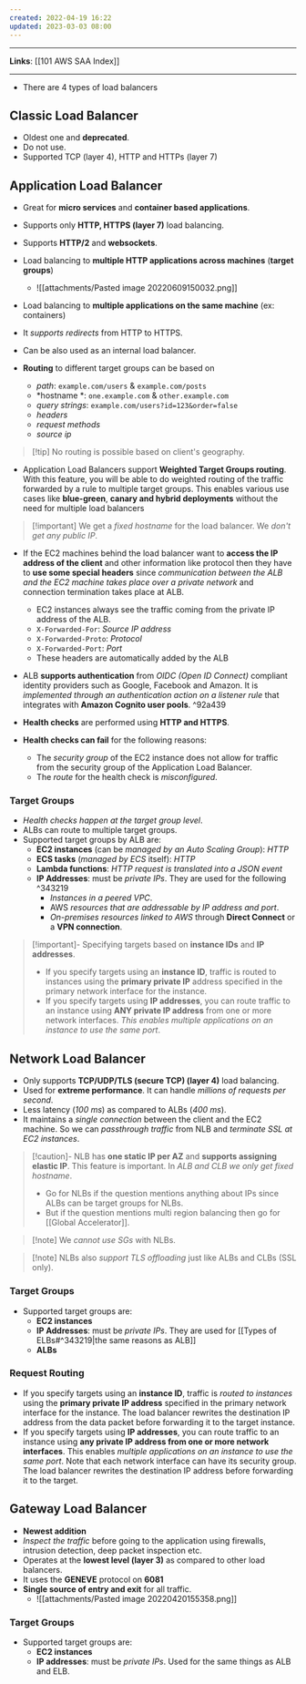 ```yaml
---
created: 2022-04-19 16:22
updated: 2023-03-03 08:00
---
```

---
**Links**: [[101 AWS SAA Index]]

---

- There are 4 types of load balancers

## Classic Load Balancer
- Oldest one and **deprecated**.
- Do not use.
- Supported TCP (layer 4), HTTP and HTTPs (layer 7)

## Application Load Balancer
- Great for **micro services** and **container based applications**.
- Supports only **HTTP, HTTPS (layer 7)** load balancing.
- Supports **HTTP/2** and **websockets**.
- Load balancing to **multiple HTTP applications across machines** (**target groups**)
	- ![[attachments/Pasted image 20220609150032.png]]
- Load balancing to **multiple applications on the same machine** (ex: containers)
- It *supports redirects* from HTTP to HTTPS. 
- Can be also used as an internal load balancer.

- **Routing** to different target groups can be based on
	- *path*: `example.com/users` & `example.com/posts`
	- *hostname *: `one.example.com` & `other.example.com`
	- *query strings*: `example.com/users?id=123&order=false` 
	- *headers*
	- *request methods*
	- *source ip*

> [!tip] No routing is possible based on client's geography.

- Application Load Balancers support **Weighted Target Groups routing**. With this feature, you will be able to do weighted routing of the traffic forwarded by a rule to multiple target groups. This enables various use cases like **blue-green**, **canary and hybrid deployments** without the need for multiple load balancers

> [!important] We get a *fixed hostname* for the load balancer. We *don't get any public IP*.

- If the EC2 machines behind the load balancer want to **access the IP address of the client** and other information like protocol then they have to **use some special headers** since *communication between the ALB and the EC2 machine takes place over a private network* and connection termination takes place at ALB. 
	- EC2 instances always see the traffic coming from the private IP address of the ALB. 
	- `X-Forwarded-For`: *Source IP address*
	- `X-Forwarded-Proto`: *Protocol* 
	- `X-Forwarded-Port`: *Port* 
	- These headers are automatically added by the ALB

- ALB **supports authentication** from *OIDC (Open ID Connect)* compliant identity providers such as Google, Facebook and Amazon. It is *implemented through an authentication action on a listener rule* that integrates with **Amazon Cognito user pools**.
 ^92a439
- **Health checks** are performed using **HTTP and HTTPS**.
- **Health checks can fail** for the following reasons:
	- The *security group* of the EC2 instance does not allow for traffic from the security group of the Application Load Balancer.
	- The *route* for the health check is *misconfigured*. 

### Target Groups
- *Health checks happen at the target group level*.
- ALBs can route to multiple target groups.
- Supported target groups by ALB are:
	- **EC2 instances** (can be *managed by an Auto Scaling Group*): *HTTP*
	- **ECS tasks** (*managed by ECS* itself): *HTTP*
	- **Lambda functions**: *HTTP request is translated into a JSON event*
	- **IP Addresses**: must be *private IPs*. They are used for the following  ^343219
		- *Instances in a peered VPC*.
		- AWS *resources that are addressable by IP address and port*.
		- *On-premises resources linked to AWS* through **Direct Connect** or a **VPN connection**.

> [!important]- Specifying targets based on **instance IDs** and **IP addresses**.
> - If you specify targets using an **instance ID**, traffic is routed to instances using the **primary private IP** address specified in the primary network interface for the instance.
> - If you specify targets using **IP addresses**, you can route traffic to an instance using **ANY private IP address** from one or more network interfaces. *This enables multiple applications on an instance to use the same port*.

## Network Load Balancer

- Only supports **TCP/UDP/TLS (secure TCP) (layer 4)** load balancing.
- Used for **extreme performance**. It can handle *millions of requests per second*.
- Less latency (*100 ms*) as compared to ALBs (*400 ms*).
- It maintains a *single connection* between the client and the EC2 machine. So we can *passthrough traffic* from NLB and *terminate SSL at EC2 instances*.

> [!caution]- NLB has **one static IP per AZ** and **supports assigning elastic IP**. This feature is important. In *ALB and CLB we only get fixed hostname*.
> - Go for NLBs if the question mentions anything about IPs since ALBs can be target groups for NLBs. 
> - But if the question mentions multi region balancing then go for [[Global Accelerator]].

> [!note] We *cannot use SGs* with NLBs.

> [!note] NLBs also *support TLS offloading* just like ALBs and CLBs (SSL only).

### Target Groups

- Supported target groups are:
	- **EC2 instances**
	- **IP Addresses**: must be *private IPs*. They are used for [[Types of ELBs#^343219|the same reasons as ALB]]
	- **ALBs**

### Request Routing
- If you specify targets using an **instance ID**, traffic is *routed to instances* using the **primary private IP address** specified in the primary network interface for the instance. The load balancer rewrites the destination IP address from the data packet before forwarding it to the target instance.
- If you specify targets using **IP addresses**, you can route traffic to an instance using **any private IP address from one or more network interfaces**. This enables *multiple applications on an instance to use the same port*. Note that each network interface can have its security group. The load balancer rewrites the destination IP address before forwarding it to the target.

## Gateway Load Balancer

- **Newest addition**
-  *Inspect the traffic* before going to the application using firewalls, intrusion detection, deep packet inspection etc.
-  Operates at the **lowest level (layer 3)** as compared to other load balancers. 
-   It uses the **GENEVE** protocol on **6081** 
- **Single source of entry and exit** for all traffic.
	- ![[attachments/Pasted image 20220420155358.png]]

### Target Groups

- Supported target groups are:
	- **EC2 instances**
	- **IP addresses**: must be *private IPs*. Used for the same things as ALB and ELB.
	
